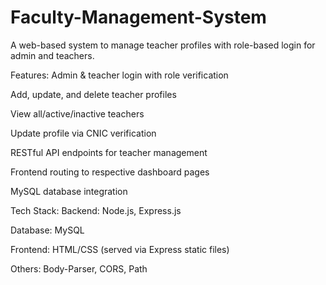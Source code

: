 # Faculty-Management-System
A web-based system to manage teacher profiles with role-based login for admin and teachers.

Features:
Admin & teacher login with role verification

Add, update, and delete teacher profiles

View all/active/inactive teachers

Update profile via CNIC verification

RESTful API endpoints for teacher management

Frontend routing to respective dashboard pages

MySQL database integration

Tech Stack:
Backend: Node.js, Express.js

Database: MySQL

Frontend: HTML/CSS (served via Express static files)

Others: Body-Parser, CORS, Path
